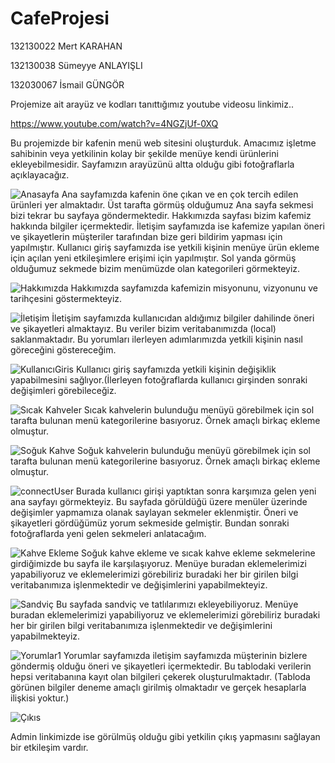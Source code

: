 # CafeProjesi
132130022 Mert KARAHAN

132130038 Sümeyye ANLAYIŞLI

132030067 İsmail GÜNGÖR

Projemize ait arayüz ve kodları tanıttığımız youtube videosu linkimiz..

https://www.youtube.com/watch?v=4NGZjUf-0XQ

Bu projemizde bir kafenin menü web sitesini oluşturduk. Amacımız işletme  sahibinin veya yetkilinin kolay bir şekilde menüye kendi ürünlerini ekleyebilmesidir. Sayfamızın arayüzünü altta olduğu gibi fotoğraflarla açıklayacağız.


![Anasayfa](https://github.com/user-attachments/assets/779f3567-a957-4207-881c-aa84e257d308)
Ana sayfamızda kafenin öne çıkan ve en çok tercih edilen ürünleri yer almaktadır.
Üst tarafta görmüş olduğumuz Ana sayfa sekmesi bizi tekrar bu sayfaya göndermektedir.
Hakkımızda sayfası bizim kafemiz hakkında bilgiler içermektedir.
İletişim sayfamızda ise kafemize yapılan öneri ve şikayetlerin müşteriler tarafından bize geri bildirim yapması için yapılmıştır.
Kullanıcı giriş sayfamızda ise yetkili kişinin menüye ürün ekleme için açılan yeni etkileşimlere erişimi için yapılmıştır.
Sol yanda görmüş olduğumuz sekmede bizim menümüzde olan kategorileri görmekteyiz.


![Hakkımızda](https://github.com/user-attachments/assets/4c7ce3e9-1344-4186-8d9e-9d69c8e50b64)
Hakkımızda sayfamızda kafemizin misyonunu, vizyonunu ve tarihçesini göstermekteyiz.

![İletişim](https://github.com/user-attachments/assets/97606eaf-9b1d-48d6-8349-99c877807698)
İletişim sayfamızda kullanıcıdan aldığımız bilgiler dahilinde öneri ve şikayetleri almaktayız. Bu veriler bizim veritabanımızda (local) saklanmaktadır. Bu yorumları ilerleyen adımlarımızda yetkili kişinin nasıl göreceğini göstereceğim.

![KullanıcıGiris](https://github.com/user-attachments/assets/fa6edd45-075b-4f1d-b93e-03260cef60d3)
Kullanıcı giriş sayfamızda yetkili kişinin değişiklik yapabilmesini sağlıyor.(İlerleyen fotoğraflarda kullanıcı girşinden sonraki değişimleri görebileceğiz.

![Sıcak Kahveler](https://github.com/user-attachments/assets/5a8451ae-f0e0-4042-9acd-b4a5dbfb2ae0)
Sıcak kahvelerin bulunduğu menüyü görebilmek için sol tarafta bulunan menü kategorilerine basıyoruz. Örnek amaçlı birkaç ekleme olmuştur.

![Soğuk Kahve](https://github.com/user-attachments/assets/25f3f3ff-a978-4b8b-b846-eeaafbafd770)
Soğuk kahvelerin bulunduğu menüyü görebilmek için sol tarafta bulunan menü kategorilerine basıyoruz. Örnek amaçlı birkaç ekleme olmuştur.

![connectUser](https://github.com/user-attachments/assets/e9327f50-202e-42c1-adb5-7e2a974e0dd3)
Burada kullanıcı girişi yaptıktan sonra karşımıza gelen yeni ana sayfayı görmekteyiz.
Bu sayfada görüldüğü üzere menüler üzerinde değişimler yapmamıza olanak saylayan sekmeler eklenmiştir.
Öneri ve şikayetleri gördüğümüz yorum sekmeside gelmiştir.
Bundan sonraki fotoğraflarda yeni gelen sekmeleri anlatacağım.

![Kahve Ekleme ](https://github.com/user-attachments/assets/254f0a19-a580-410f-8088-a11334f548ad)
Soğuk kahve ekleme ve sıcak kahve ekleme sekmelerine girdiğimizde bu sayfa ile karşılaşıyoruz.
Menüye buradan eklemelerimizi yapabiliyoruz ve eklemelerimizi görebiliriz buradaki her bir girilen bilgi veritabanımıza işlenmektedir ve değişimlerini yapabilmekteyiz.

![Sandviç](https://github.com/user-attachments/assets/8dab34f0-e233-4c9f-8178-796f285dcd18)
Bu sayfada sandviç ve tatlılarımızı ekleyebiliyoruz.
Menüye buradan eklemelerimizi yapabiliyoruz ve eklemelerimizi görebiliriz buradaki her bir girilen bilgi veritabanımıza işlenmektedir ve değişimlerini yapabilmekteyiz.

![Yorumlar1](https://github.com/user-attachments/assets/4af8b5f6-476b-40aa-af09-2a1437de04da)
Yorumlar sayfamızda iletişim sayfamızda müşterinin bizlere göndermiş olduğu öneri ve şikayetleri içermektedir.
Bu tablodaki verilerin hepsi veritabanına kayıt olan bilgileri çekerek oluşturulmaktadır.
(Tabloda görünen bilgiler deneme amaçlı girilmiş olmaktadır ve gerçek hesaplarla ilişkisi yoktur.)

![Çıkıs](https://github.com/user-attachments/assets/20e79fb8-ad65-4e34-9eff-d34288f507ec)

Admin linkimizde ise görülmüş olduğu gibi yetkilin çıkış yapmasını sağlayan bir etkileşim vardır.
















